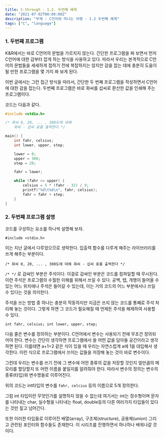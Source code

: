 ```yaml
---
title: C-through - 1.2. 두번째 예제
date: "2021-07-02T00:00:00Z"
description: "부제 : C언어와 떠나는 여행 - 1.2 두번째 예제"
tags: ["C", "language"]
---
```


### 1. 두번째 프로그램

K&R에서는 바로 C언어의 문법을 가르치지 않는다. 간단한 프로그램을 짜 보면서 먼저 C언어에 대한 감부터 잡게
하는 방식을 사용하고 있다. 따라서 우리는 본격적으로 C언어의 문법들을 세세하게 접하기 전에 복잡하지는
않지만 감을 잡는 데에 충분히 도움이 될 만한 프로그램을 몇 가지 짜 보게 된다.

이번 글에서는 그런 접근 방식을 따라서, 간단한 두 번째 프로그램을 작성하면서 C언어에 대한 감을 잡는다.
두번째 프로그램은 바로 화씨를 섭씨로 환산한 값을 인쇄해 주는 프로그램이다.

코드는 다음과 같다.

```c
#include <stdio.h>

/* 화씨 0, 20, ... , 300도에 대해
	화씨 - 섭씨 표를 출력한다 */

main() {
	int fahr, celsius;
	int lower, upper, step;

	lower = 0;
	upper = 300;
	step = 20;

	fahr = lower;

	while (fahr <= upper) {
		celsius = 5 * (fahr - 32) / 9;
		printf("%d\t%d\n", fahr, celsius);
		fahr = fahr + step;
	}
}
```

### 2. 두번째 프로그램 설명

코드를 구성하는 요소를 하나씩 설명해 보자.

`#include <stdio.h>`

이는 지난 글에서 다루었으므로 생략한다. 입출력 함수를 다루게 해주는 라이브러리를 쓰게 해주는 부분이다.

`/* 화씨 0, 20, ... , 300도에 대해
화씨 - 섭씨 표를 출력한다 */`

`/* */` 로 감싸인 부분은 주석이다. 이걸로 감싸인 부분은 코드를 컴파일할 때 무시된다.
이런 주석은 프로그램의 수월한 이해를 위해서 쓰일 수 있다.
공백, 탭, 개행이 들어올 수 있는 어느 위치에나 주석은 들어갈 수 있는데,
이는 거의 코드의 어느 부분에서나 쓰일 수 있다는 것을 의미한다.

주석을 쓰는 방법 중 하나는 충분히 작동하지만 지금은 쓰지 않는 코드를 통째로
주석 처리해 놓는 것이다. 그렇게 하면 그 코드가 필요해질 때 언제든 주석을 해제하여 사용할 수 있다.

`int fahr, celsius;
int lower, upper, step;`

다음 줄은 변수를 정의하는 부분이다. C언어에서 변수는 사용되기 전에 무조건 정의되어야 한다.
변수는 간단히 생각하면 프로그램에서 쓸 어떤 값을 담아둘 공간이라고 생각하면 된다.
이를테면 a+1=2 같은 식이 있을 때 우리는 자연스럽게 a에 1을 대입해서 생각한다.
이런 식으로 프로그램에서 쓰이는 값들을 저장해 놓는 것이 바로 변수이다.

그런데 우리는 변수를 쓰기 전에 그 변수에 어떤 종류의 값을 저장할 것인지
얼만큼의 메모리를 할당할지 또 어떤 이름을 붙일지를 알려줘야 한다.
따라서 변수의 정의는 변수의 종류(타입)와 변수명들로 이루어진다.

위의 코드는 int타입의 변수를 `fahr, celcius` 등의 이름으로 5개 정의한다.

그럼 int 타입이란 무엇인가를 설명하지 않을 수 없는데 여기서는
int는 정수형이며 문자를 나타내는 char, 실수형을 나타내는 float, double등의 
다른 여러가지 타입들이 있다는 것만 짚고 넘어간다.

또한 이러한 타입들로 이루어진 배열(array), 구조체(structure), 공용체(union) 그리고
관련된 포인터와 함수들도 존재한다. 이 시리즈를 진행하면서 하나하나 배워나갈 것이다.



